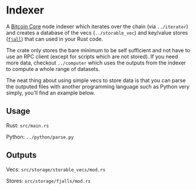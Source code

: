 # Indexer

A [Bitcoin Core](https://bitcoincore.org/en/about/) node indexer which iterates over the chain (via `../iterator`) and creates a database of the vecs (`../storable_vec`) and key/value stores ([`fjall`](https://crates.io/crates/fjall)) that can used in your Rust code.

The crate only stores the bare minimum to be self sufficient and not have to use an RPC client (except for scripts which are not stored). If you need more data, checkout `../computer` which uses the outputs from the indexer to compute a whole range of datasets.

The neat thing about using simple vecs to store data is that you can parse the outputed files with another programming language such as Python very simply, you'll find an example below.

## Usage

Rust: `src/main.rs`

Python: `../python/parse.py`

## Outputs

Vecs: `src/storage/storable_vecs/mod.rs`

Stores: `src/storage/fjalls/mod.rs`
